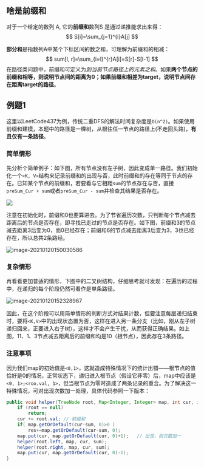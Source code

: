 ## 啥是前缀和

对于一个给定的数列 A, 它的**前缀和**数列S 是通过递推能求出来得：
$$
S[i]=\sum_{j=1}^{i}A[j]
$$

**部分和**是指数列A中某个下标区间的数之和，可理解为前缀和的相减：
$$
sum[l, r]=\sum_{i=l}^{r}A[i]=S[r]-S[l-1]
$$
在路径类问题中，前缀和可定义为*到当前节点路径上的元素之和*。如果**两个节点的前缀和相等，则说明节点间的距离为0；如果前缀和相差为target，说明节点间存在距离target的路径**。

## 例题1

这里以LeetCode437为例，传统二重DFS的解法时间复杂度是`O(n^2)`。如果使用前缀和建模，本题中的路径是一棵树，从根往任一节点的路径上(不走回头路)，**有且仅有一条路径**。

### 简单情形

先分析个简单例子：如下图，所有节点没有左子树，因此变成单一路径。我们初始化一个`<K, V>`结构来记录前缀和的出现与否，此时前缀和的存在等同于节点的存在。已知某个节点的前缀和，若要看与它相距`sum`的节点存在与否，直接`preSum_Cur + sum`或者`preSum_Cur - sum`并检查其结果是否存在。

![](https://i.loli.net/2021/01/20/BuFofJVGlx9INm5.png)

注意在初始化时，前缀和0也要算进去。为了节省遍历次数，只判断每个节点减去距离后的节点是否存在，即寻找已走过的节点是否存在。如下图，前缀和3的节点减去距离3后变为0，而0已经存在；前缀和6的节点减去距离3后变为3，3也已经存在，所以总共2条路经。

![image-20210120150030586](https://i.loli.net/2021/01/20/xcV9MGRzaUW4BTS.png)

### 复杂情形

再看看更加普适的情形，下图中的二叉树结构，仔细思考就可发现：在遍历的过程中，在递归的每个阶段仍然可看作是单条路径。

![image-20210120152328967](https://i.loli.net/2021/01/20/BEHdyaWQi5VsvO9.png)

因此，在这个阶段可以用简单情形的判断方式对结果计数，但要注意每层递归结束时，要将`<K,V>`中的出现状态置为否，这样在进入另一条分支（比如，刚从左子树递归回来，正要进入右子树），这样才不会产生干扰，从而获得正确结果。如上图，11、1、3节点减去距离后的前缀和均是10（根节点），因此存在3条路径。

### 注意事项

因为我们map的初始值是`<0,1>`，这就造成特殊情况下的统计出错——根节点的值恰好是0的情况，正常状态下，递归进入根节点（假设它非零）后，map中应该是`<0, 1>;<roo.val, 1>`，但当根节点为零时造成了两条记录的重合。为了解决这一特殊情况，可对出现次数加一处理，具体代码参照一下版本：

``` java
public void helper(TreeNode root, Map<Integer, Integer> map, int cur, int sum){
    if (root == null)
        return;
    cur += root.val; // 前缀和
    if( map.getOrDefault(cur-sum, 0)>0 )
        res+=map.getOrDefault(cur-sum, 0);
    map.put(cur, map.getOrDefault(cur, 0)+1);	// 出现，则次数加一
    helper(root.left, map, cur, sum);
    helper(root.right, map, cur, sum);
    map.put(cur, map.getOrDefault(cur, 0)-1);
}
```

